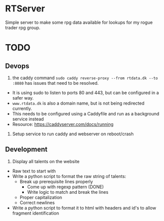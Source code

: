 # RTServer
Simple server to make some rpg data available for lookups for my rogue trader rpg group.



# TODO

## Devops
1. the caddy command `sudo caddy reverse-proxy --from rtdata.dk --to :8080` has issues that need to be resolved.
  - It is using sudo to listen to ports 80 and 443, but can be configured in a safer way.
  - `www.rtdata.dk` is also a domain name, but is not being redirected currently.
  - This needs to be configured using a Caddyfile and run as a background service instead
  - Resource: https://caddyserver.com/docs/running
1. Setup service to run caddy and webserver on reboot/crash


## Development
1. Display all talents on the website
  - Raw text to start with
  - Write a python script to format the raw string of talents:
    - Break up prerequisite lines properly
      - Come up with regexp pattern (DONE)
      - Write logic to match and break the lines
    - Proper capitalization
    - Correct newlines
  - Write a python script to format it to html with headers and id's to allow fragment identification
